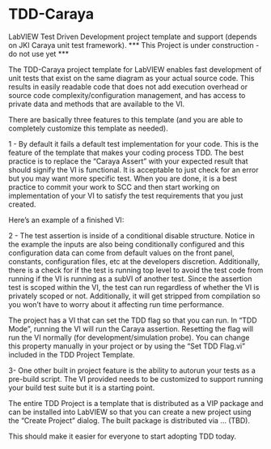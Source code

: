 # TDD-Caraya
LabVIEW Test Driven Development project template and support (depends on JKI Caraya unit test framework).  *** This Project is under construction - do not use yet ***

The TDD-Caraya project template for LabVIEW enables fast development of unit tests that exist on the same diagram as your actual source code.  This results in easily readable code that does not add execution overhead or source code complexity/configuration management, and has access to private data and methods that are available to the VI.


There are basically three features to this template (and you are able to completely customize this template as needed).

1 - By default it fails a default test implementation for your code.  This is the feature of the template that makes your coding process TDD.  The best practice is to replace the “Caraya Assert” with your expected result that should signify the VI is functional.  It is acceptable to just check for an error but you may want more specific test.  When you are done, it is a best practice to commit your work to SCC and then start working on implementation of your VI to satisfy the test requirements that you just created.

Here’s an example of a finished VI:


2 - The test assertion is inside of a conditional disable structure.  Notice in the example the inputs are also being conditionally configured and this configuration data can come from default values on the front panel, constants, configuration files, etc at the developers discretion.  Additionally, there is a check for if the test is running top level to avoid the test code from running if the VI is running as a subVI of another test.  Since the assertion test is scoped within the VI, the test can run regardless of whether the VI is privately scoped or not.  Additionally, it will get stripped from compilation so you won’t have to worry about it affecting run time performance.

The project has a VI that can set the TDD flag so that you can run.  In “TDD Mode”, running the VI will run the Caraya assertion.  Resetting the flag will run the VI normally (for development/simulation probe).  You can change this property manually in your project or by using the “Set TDD Flag.vi” included in the TDD Project Template.



3- One other built in project feature is the ability to autorun your tests as a pre-build script.  The VI provided needs to be customized to support running your build test suite but it is a starting point. 



The entire TDD Project is a template that is distributed as a VIP package and can be installed into LabVIEW so that you can create a new project using the “Create Project” dialog.  The built package is distributed via ... (TBD).

This should make it easier for everyone to start adopting TDD today.
